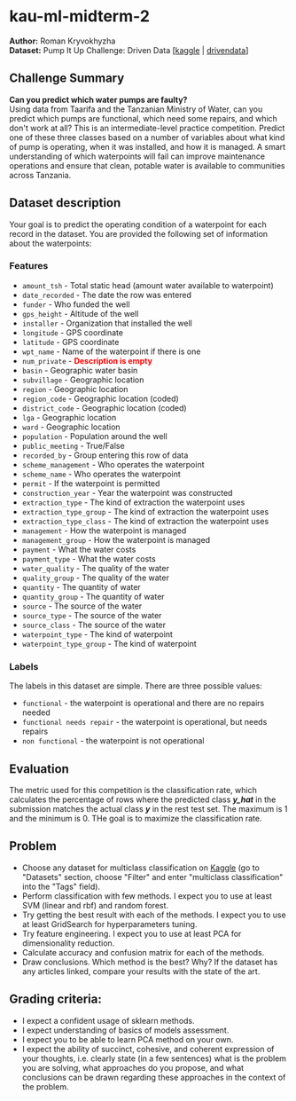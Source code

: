 # kau-ml-midterm-2
**Author:** Roman Kryvokhyzha<br>
**Dataset:** Pump It Up Challenge: Driven Data [[kaggle](https://www.kaggle.com/sumeetsawant/pump-it-up-challenge-driven-data) | [drivendata](https://www.drivendata.org/competitions/7/pump-it-up-data-mining-the-water-table/page/25/)]

## Challenge Summary
**Can you predict which water pumps are faulty?**<br>
Using data from Taarifa and the Tanzanian Ministry of Water, can you predict which pumps are functional, which need some repairs, and which don't work at all? This is an intermediate-level practice competition. Predict one of these three classes based on a number of variables about what kind of pump is operating, when it was installed, and how it is managed. A smart understanding of which waterpoints will fail can improve maintenance operations and ensure that clean, potable water is available to communities across Tanzania.

## Dataset description
Your goal is to predict the operating condition of a waterpoint for each record in the dataset. You are provided the following set of information about the waterpoints:

### Features
+ `amount_tsh` - Total static head (amount water available to waterpoint)
+ `date_recorded` - The date the row was entered
+ `funder` - Who funded the well
+ `gps_height` - Altitude of the well
+ `installer` - Organization that installed the well
+ `longitude` - GPS coordinate
+ `latitude` - GPS coordinate
+ `wpt_name` - Name of the waterpoint if there is one
+ `num_private` - **<span style="color: red">Description is empty</span>**
+ `basin` - Geographic water basin
+ `subvillage` - Geographic location
+ `region` - Geographic location
+ `region_code` - Geographic location (coded)
+ `district_code` - Geographic location (coded)
+ `lga` - Geographic location
+ `ward` - Geographic location
+ `population` - Population around the well
+ `public_meeting` - True/False
+ `recorded_by` - Group entering this row of data
+ `scheme_management` - Who operates the waterpoint
+ `scheme_name` - Who operates the waterpoint
+ `permit` - If the waterpoint is permitted
+ `construction_year` - Year the waterpoint was constructed
+ `extraction_type` - The kind of extraction the waterpoint uses
+ `extraction_type_group` - The kind of extraction the waterpoint uses
+ `extraction_type_class` - The kind of extraction the waterpoint uses
+ `management` - How the waterpoint is managed
+ `management_group` - How the waterpoint is managed
+ `payment` - What the water costs
+ `payment_type` - What the water costs
+ `water_quality` - The quality of the water
+ `quality_group` - The quality of the water
+ `quantity` - The quantity of water
+ `quantity_group` - The quantity of water
+ `source` - The source of the water
+ `source_type` - The source of the water
+ `source_class` - The source of the water
+ `waterpoint_type` - The kind of waterpoint
+ `waterpoint_type_group` - The kind of waterpoint

### Labels
The labels in this dataset are simple. There are three possible values:
+ `functional` - the waterpoint is operational and there are no repairs needed
+ `functional needs repair` - the waterpoint is operational, but needs repairs
+ `non functional` - the waterpoint is not operational

## Evaluation
The metric used for this competition is the classification rate, which calculates the percentage of rows where the predicted class __*y_hat*__ in the submission matches the actual class __*y*__ in the rest test set.
The maximum is 1 and the minimum is 0. THe goal is to maximize the classification rate.

## Problem
+ Choose any dataset for multiclass classification on [Kaggle](https://www.kaggle.com/) (go to "Datasets" section, choose "Filter" and enter "multiclass classification" into the "Tags" field). 
+ Perform classification with few methods. I expect you to use at least SVM (linear and rbf) and random forest.
+ Try getting the best result with each of the methods. I expect you to use at least GridSearch for hyperparameters tuning.
+ Try feature engineering. I expect you to use at least PCA for dimensionality reduction.
+ Calculate accuracy and confusion matrix for each of the methods.
+ Draw conclusions. Which method is the best? Why? If the dataset has any articles linked, compare your results with the state of the art.

## Grading criteria:
+ I expect a confident usage of sklearn methods.
+ I expect understanding of basics of models assessment.
+ I expect you to be able to learn PCA method on your own.
+ I expect the ability of succinct, cohesive, and coherent expression of your thoughts, i.e. clearly state (in a few sentences) what is the problem you are solving, what approaches do you propose, and what conclusions can be drawn regarding these approaches in the context of the problem.

